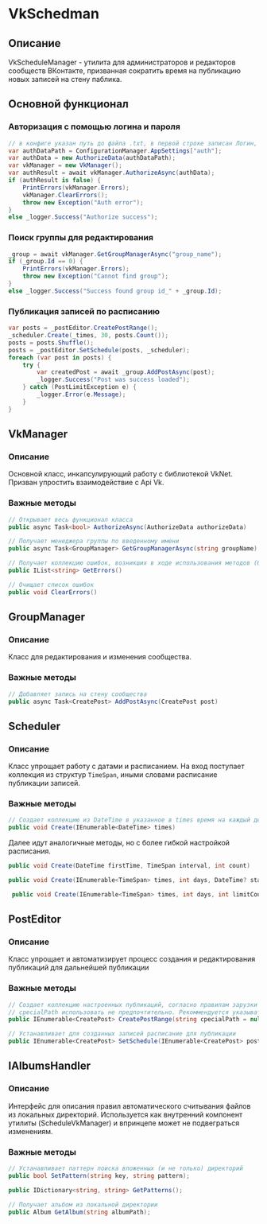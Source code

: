 # VkSchedman

## Описание

VkScheduleManager - утилита для администраторов и редакторов сообществ ВКонтакте, призванная сократить время на публикацию новых записей на стену паблика.

## Основной функционал

### Авторизация с помощью логина и пароля

``` C#
// в конфиге указан путь до файла .txt, в первой строке записан Логин, во второй Пароль
var authDataPath = ConfigurationManager.AppSettings["auth"];
var authData = new AuthorizeData(authDataPath);
var vkManager = new VkManager();
var authResult = await vkManager.AuthorizeAsync(authData);
if (authResult is false) {
    PrintErrors(vkManager.Errors);
    vkManager.ClearErrors();
    throw new Exception("Auth error");
}
else _logger.Success("Authorize success");
```

### Поиск группы для редактирования

``` C#
_group = await vkManager.GetGroupManagerAsync("group_name");
if (_group.Id == 0) {
    PrintErrors(vkManager.Errors);
    throw new Exception("Cannot find group");
}
else _logger.Success("Success found group id_" + _group.Id);
```

### Публикация записей по расписанию

``` C#
var posts = _postEditor.CreatePostRange();
_scheduler.Create(_times, 30, posts.Count());
posts = posts.Shuffle();
posts = _postEditor.SetSchedule(posts, _scheduler);
foreach (var post in posts) {
    try {
        var createdPost = await _group.AddPostAsync(post);
        _logger.Success("Post was success loaded");
    } catch (PostLimitException e) {
        _logger.Error(e.Message);
    }
}
```



## VkManager

### Описание

Основной класс, инкапсулирующий работу с библиотекой VkNet. Призван упростить взаимодействие с Api Vk.

### Важные методы

``` C#
// Открывает весь функционал класса
public async Task<bool> AuthorizeAsync(AuthorizeData authorizeData) 
```

``` C#
// Получает менеджера группы по введенному имени
public async Task<GroupManager> GetGroupManagerAsync(string groupName)
```

``` C#
// Получает коллекцию ошибок, возникших в ходе использования методов (будет пересмотрено)
public IList<string> GetErrors()
```

``` C#
// Очищает список ошибок
public void ClearErrors()
```



## GroupManager

### Описание

Класс для редактирования и изменения сообщества.

### Важные методы

``` C#
// Добавляет запись на стену сообщества
public async Task<CreatePost> AddPostAsync(CreatePost post)
```



## Scheduler

### Описание

Класс упрощает работу с датами и расписанием. На вход поступает коллекция из структур `TimeSpan`, иными словами расписание публикации записей.

### Важные методы

``` C#
// Создает коллекцию из DateTime в указанное в times время на каждый день
public void Create(IEnumerable<DateTime> times)
```

Далее идут аналогичные методы, но с более гибкой настройкой расписания.

``` C#
public void Create(DateTime firstTime, TimeSpan interval, int count)
```

``` C#
public void Create(IEnumerable<TimeSpan> times, int days, DateTime? startTime = null)
```

``` C#
 public void Create(IEnumerable<TimeSpan> times, int days, int limitCount, DateTime? startTime = null)
```



## PostEditor

### Описание

Класс упрощает и автоматизирует процесс создания и редактирования публикаций для дальнейшей публикации

### Важные методы

``` C#
// Создает коллекцию настроенных публикаций, согласно правилам зарузки интерфейса IAlbumsHandler
// cpecialPath использовать не предпочтительно. Рекоммендуется указывать путь к главной директории в файле App.config в поле "mainAlbumPath"
public IEnumerable<CreatePost> CreatePostRange(string cpecialPath = null)
```

``` C#
// Устанавливает для созданных записей расписание для публикации
public IEnumerable<CreatePost> SetSchedule(IEnumerable<CreatePost> posts, Scheduler scheduler)
```



## IAlbumsHandler

### Описание

Интерфейс для описания правил автоматического считывания файлов из локальных директорий. Используется как внутренний компонент утилиты (ScheduleVkManager) и впринцепе может не подвеграться изменениям.

### Важные методы

``` C#
// Устанавливает паттерн поиска вложенных (и не только) директорий
public bool SetPattern(string key, string pattern);
```

``` C#
public IDictionary<string, string> GetPatterns();
```

``` C#
// Получает альбом из локальной директории
public Album GetAlbum(string albumPath);
```
